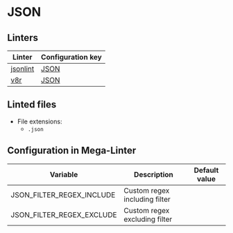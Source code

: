 <!-- markdownlint-disable MD003 MD020 MD033 MD041 -->
<!-- Generated by .automation/build.py, please do not update manually -->
<!-- Instead, update descriptor file at https://github.com/nvuillam/mega-linter/tree/master/megalinter/descriptors/json.yml -->
# JSON

## Linters

| Linter | Configuration key |
| ------ | ----------------- |
| [jsonlint](json_jsonlint.md) | [JSON](json_jsonlint.md) |
| [v8r](json_v8r.md) | [JSON](json_v8r.md) |

## Linted files

- File extensions:
  - `.json`

## Configuration in Mega-Linter

| Variable | Description | Default value |
| ----------------- | -------------- | -------------- |
| JSON_FILTER_REGEX_INCLUDE | Custom regex including filter |  |
| JSON_FILTER_REGEX_EXCLUDE | Custom regex excluding filter |  |

